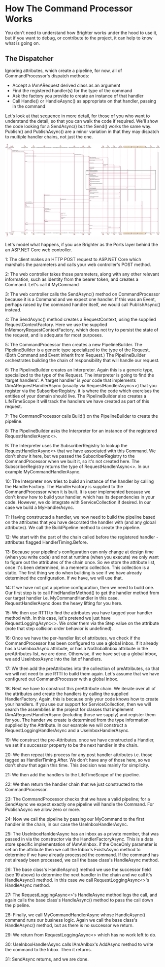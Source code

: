 # How The Command Processor Works

You don\'t need to understand how Brighter works under the hood to use
it, but if you want to debug, or contribute to the project, it can help
to know what is going on.

## The Dispatcher

Ignoring attributes, which create a pipeline, for now, all of
CommandProcessor\'s dispatch methods:

-   Accept a IAmARequest derived class as an argument
-   Find the registered handler(s) for the type of the command
-   Ask the factory you provide to create an instance of that handler
-   Call Handle() or HandleAsync() as appropriate on that handler,
    passing in the command

Let\'s look at that sequence in more detail, for those of you who want
to understand the detail, so that you can walk the code if required.
We\'ll show the code looking for a SendAsync() but the Send() works the
same way. Publish() and PublishAsync() are a minor variation in that
they may dispatch to multiple handler chains, not just the one.

![SequenceDiagram](_static/images/Brighter_SendAsync_Pipeline.png)

Let\'s model what happens, if you use Brighter as the Ports layer behind
the an ASP.NET Core web controller.

1: The client makes an HTTP POST request to ASP.NET Core which marshalls
the parameters and calls your web controller\'s POST method.

2: The web controller takes those parameters, along with any other
relevant information, such as identity from the bearer token, and
creates a Command. Let\'s call it MyCommand

3: The web controller calls the SendAsync() method on CommandProcessor
because it is a Command and we expect one handler. If this was an Event,
perhaps raised by the command handler itself, we would call
PublishAsync() instead.

4: The SendAsync() method creates a RequestContext, using the supplied
RequestContextFactory. Here we use the supplied
InMemoryRequestContextFactory, which does not try to persist the state
of the request, and is adequate for most purposes.

5: The CommandProcessor then creates a new PipelineBuilder. The
PipelineBuilder is a generic type specialized to the type of the
Request. (Both Command and Event inherit from Request.) The
PipelineBuilder orchestrates building the chain of responsibility that
will handle our request.

6: The PipelineBuilder creates an Interpreter. Again this is a generic
type, specialized to the type of the Request. The interpreter is going
to find the \'target handlers\'. A \'target handler\' is your code that
implements IAmARequestHandlerAsync (usually via RequestHandlerAsync\<\>)
that you register via the SubscriberRegistry. it is where the code which
exercises the entities of your domain should live. The PipelineBuilder
also creates a LifeTimeScope It will track the handlers we have created
as part of this request.

7: The CommandProcessor calls Build() on the PipelineBuilder to create
the pipeline.

8: The PipelineBuilder asks the Interpreter for an instance of the
registered RequestHandlerAsync\<\>.

9: The Interpreter uses the SubscriberRegistry to lookup the
RequestHandlerAsync\<\> that we have associated with this Command. We
don\'t show it here, but we passed the SubscriberRegistry to the
CommandProcessor when we built it, so it\'s not created here. The
SubscriberRegistry returns the type of RequestHandlerAsync\<\>. In our
example MyCommandHandlerAsync.

10: The Interpreter now tries to build an instance of the handler by
calling the HandlerFactory. The HandlerFactory is supplied to the
CommandProcessor when it is built. It is user implemented because we
don\'t know how to build your handler, which has its dependencies in
your code. However, we do integrate with ServiceCollection if desired.
In our case we build a MyHandlerAsync.

11: Having constructed a handler, we now need to build the pipeline
based on the attributes that you have decorated the handler with (and
any global attributes). We call the BuildPipeline method to create the
pipeline.

12: We start with the part of the chain called before the registered
handler - attributes flagged HandlerTiming.Before.

13: Because your pipeline\'s configuration can only change at design
time (when you write code) and not at runtime (when you execute) we only
want to figure out the attributes of the chain once. So we store the
attribute list, once it\'s been determined, in a memento collection.
This collection is a static. The first thing we do when building is see
if we have already determined the configuration. If we have, we will use
that.

14: If we have not got a pipeline configuration, then we need to build
one. Our first step is to call FindHandlerMethod() to get the handler
method from our target handler i.e. MyCommandHandler in this case.
RequestHandlerAsync does the heavy lifting for you here.

15: We then use RTTI to find the attributes you have tagged your handler
method with. In this case, let\'s pretend we just have
RequestLoggingAsync\<\>. We order them via the Step value on the
attribute (note that step collision order behavior is undefined).

16: Once we have the per-handler list of attributes, we check if the
CommandProcessor has been configured to use a global inbox. If it
already has a UseInboxAsync attribute, or has a NoGlobalInbox attribute
in the preAttributes list, we are done. Otherwise, if we have set up a
global inbox, we add UseInboxAsync into the list of handlers.

17: We then add the preAttributes into the collection of preAttributes,
so that we will not need to use RTTI to build them again. Let\'s assume
that we have configured out CommandProcessor with a global inbox.

18: Next we have to construct this preAttribute chain. We iterate over
all of the attributes and create the handlers by calling the supplied
HandlerFactory. Again, this is because only your code knows how to
create your handlers. If you use our support for ServiceCollection, then
we will search the assemblies in the project for classes that implement
IAmARequestHandlerAsync (including those we supply) and register them
for you. The hander we create is determined from the type information
supplied by the Attribute. In our example we will construct a
RequestLoggingHandlerAsync and a UseInboxHandlerAsync.

19: We construct the pre-Attributes. once we have constructed a Handler,
we set it\'s successor property to be the next handler in the chain.

20: We then repeat this process for any post handler attributes i.e.
those tagged as HandlerTiming.After. We don\'t have any of those here,
so we don\'t show that again this time. This decision was mainly for
simplicity.

21: We then add the handlers to the LifeTimeScope of the pipeline.

22: We then return the handler chain that we just constructed to the
CommandProcessor.

23: The CommandProcessor checks that we have a valid pipeline; for a
SendAsync we expect exactly one pipeline will handle the Command. For
PublishAsync we allow zero or more.

24: Now we call the pipeline by passing our MyCommand to the first
handler in the chain, in our case the UseInboxHandlerAsync.

25: The UseInboxHanlderAsync has an inbox as a private member, that was
passed in via the constructor via the HandlerFactoryAsync. This is a
data store specific implementation of IAmAnInbox. if the OnceOnly
parameter is set on the attribute then we call the Inbox\'s ExistsAsync
method to determine if we have already processed the command. If the
command has not already been processed, we call the base class\'s
HandleAsync method.

26: The base class\'s HandleAsync() method we use the successor field
(see 19 above) to determine the next handler in the chain and we call
it\'s HandleAsync() method. In this case we call
RequestLoggingAsync\<\>\'s HandleAsync method.

27: The RequestLoggingAsync\<\>\'s HandleAsync method logs the call, and
again calls the base class\'s HandleAsync() method to pass the call down
the pipeline.

28: Finally, we call MyCommandHandlerAsync whose HandleAsync() command
runs our business logic. Again we call the base class\'s HandleAsync()
method, but as there is no successor we return.

29: We return from RequestLoggingAsync\<\> which has no work left to do.

30: UseInboxHandlerAsync calls IAmAnIbox\'s AddAsync method to write the
command to the Inbox. Then it returns.

31: SendAsync returns, and we are done.
